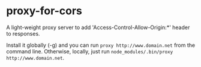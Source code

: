 # proxy-for-cors
A light-weight proxy server to add 'Access-Control-Allow-Origin:*' header to responses.

Install it globally (-g) and you can run `proxy http://www.domain.net` from the command line.
Otherwise, locally, just run `node_modules/.bin/proxy http://www.domain.net`.
